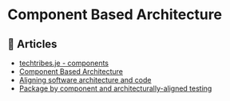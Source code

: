 # Component Based Architecture

## 📕 Articles
- [techtribes.je - components](http://www.codingthearchitecture.com/2013/08/11/techtribes_je_components.html)
- [Component Based Architecture](https://medium.com/omarelgabrys-blog/component-based-architecture-3c3c23c7e348)
- [Aligning software architecture and code](http://www.codingthearchitecture.com/2013/07/03/aligning_software_architecture_and_code.html)
- [Package by component and architecturally-aligned testing](http://www.codingthearchitecture.com/2015/03/08/package_by_component_and_architecturally_aligned_testing.html)